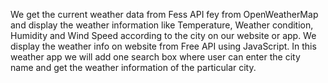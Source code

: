 We get the current weather data from Fess API fey from OpenWeatherMap and display the weather information like Temperature,  Weather condition, Humidity and Wind Speed according to the city on our website or app.
We display the weather info on website from Free API using JavaScript.
In this weather app we will add one search box where user can enter the city name and get the weather information of the particular city.
